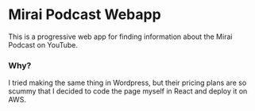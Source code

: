 # Mirai Podcast Webapp

This is a progressive web app for finding information about the Mirai Podcast on YouTube.

### Why?

I tried making the same thing in Wordpress, but their pricing plans are so scummy that I decided to code the page myself in React and deploy it on AWS.

